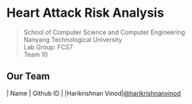 # Heart Attack Risk Analysis

>School of Computer Science and Computer Engineering \
Nanyang Technological University \
Lab Group: FCS7 \
Team 10


## Our Team
| Name | Github ID |
|Harikrishnan Vinod|[@harikrishnanvinod](https://github.com/harikrishnan-vinod)
